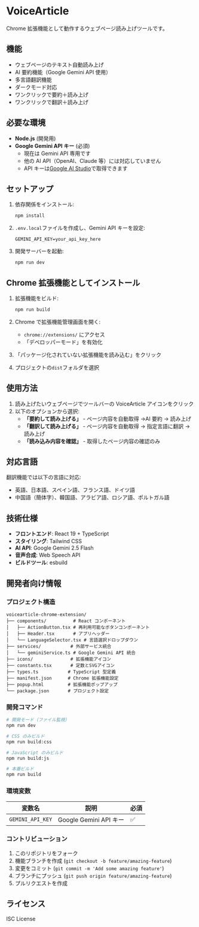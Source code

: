 # VoiceArticle

Chrome 拡張機能として動作するウェブページ読み上げツールです。

## 機能

- ウェブページのテキスト自動読み上げ
- AI 要約機能（Google Gemini API 使用）
- 多言語翻訳機能
- ダークモード対応
- ワンクリックで要約＋読み上げ
- ワンクリックで翻訳＋読み上げ

## 必要な環境

- **Node.js** (開発用)
- **Google Gemini API キー** (必須)
  - 現在は Gemini API 専用です
  - 他の AI API（OpenAI、Claude 等）には対応していません
  - API キーは[Google AI Studio](https://makersuite.google.com/app/apikey)で取得できます

## セットアップ

1. 依存関係をインストール:

   ```bash
   npm install
   ```

2. `.env.local`ファイルを作成し、Gemini API キーを設定:

   ```
   GEMINI_API_KEY=your_api_key_here
   ```

3. 開発サーバーを起動:
   ```bash
   npm run dev
   ```

## Chrome 拡張機能としてインストール

1. 拡張機能をビルド:

   ```bash
   npm run build
   ```

2. Chrome で拡張機能管理画面を開く:

   - `chrome://extensions/` にアクセス
   - 「デベロッパーモード」を有効化

3. 「パッケージ化されていない拡張機能を読み込む」をクリック

4. プロジェクトの`dist`フォルダを選択

## 使用方法

1. 読み上げたいウェブページでツールバーの VoiceArticle アイコンをクリック
2. 以下のオプションから選択:
   - **「要約して読み上げる」** - ページ内容を自動取得 →AI 要約 → 読み上げ
   - **「翻訳して読み上げる」** - ページ内容を自動取得 → 指定言語に翻訳 → 読み上げ
   - **「読み込み内容を確認」** - 取得したページ内容の確認のみ

## 対応言語

翻訳機能では以下の言語に対応:

- 英語、日本語、スペイン語、フランス語、ドイツ語
- 中国語（簡体字）、韓国語、アラビア語、ロシア語、ポルトガル語

## 技術仕様

- **フロントエンド**: React 19 + TypeScript
- **スタイリング**: Tailwind CSS
- **AI API**: Google Gemini 2.5 Flash
- **音声合成**: Web Speech API
- **ビルドツール**: esbuild

## 開発者向け情報

### プロジェクト構造

```
voicearticle-chrome-extension/
├── components/          # React コンポーネント
│   ├── ActionButton.tsx # 再利用可能なボタンコンポーネント
│   ├── Header.tsx       # アプリヘッダー
│   └── LanguageSelector.tsx # 言語選択ドロップダウン
├── services/           # 外部サービス統合
│   └── geminiService.ts # Google Gemini API 統合
├── icons/              # 拡張機能アイコン
├── constants.tsx       # 定数とSVGアイコン
├── types.ts           # TypeScript 型定義
├── manifest.json      # Chrome 拡張機能設定
├── popup.html         # 拡張機能ポップアップ
└── package.json       # プロジェクト設定
```

### 開発コマンド

```bash
# 開発モード（ファイル監視）
npm run dev

# CSS のみビルド
npm run build:css

# JavaScript のみビルド
npm run build:js

# 本番ビルド
npm run build
```

### 環境変数

| 変数名           | 説明                   | 必須 |
| ---------------- | ---------------------- | ---- |
| `GEMINI_API_KEY` | Google Gemini API キー | ✅   |

### コントリビューション

1. このリポジトリをフォーク
2. 機能ブランチを作成 (`git checkout -b feature/amazing-feature`)
3. 変更をコミット (`git commit -m 'Add some amazing feature'`)
4. ブランチにプッシュ (`git push origin feature/amazing-feature`)
5. プルリクエストを作成

## ライセンス

ISC License
